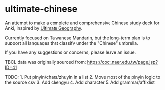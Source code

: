 # ultimate-chinese

An attempt to make a complete and comprehensive Chinese study deck for Anki, inspired by [Ultimate Geography](https://github.com/anki-geo/ultimate-geography). 

Currently focused on Taiwanese Mandarin, but the long-term plan is to support all languages that classify under the "Chinese" umbrella. 

If you have any suggestions or concerns, please leave an issue.

TBCL data was originally sourced from: https://coct.naer.edu.tw/page.jsp?ID=41

TODO: 
    1. Put pinyin/chars/zhuyin in a list 
    2. Move most of the pinyin logic to the source csv
    3. Add chengyu
    4. Add character
    5. Add grammar/affixlist